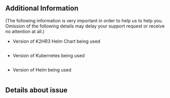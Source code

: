 ## Additional Information
(The following information is very important in order to help us to help you. Omission of the following details may delay your support request or receive no attention at all.)

- Version of K2HR3 Helm Chart being used
 ```
 ```

- Version of Kubernetes being used
 ```
 ```

- Version of Helm being used
 ```
 ```

## Details about issue

